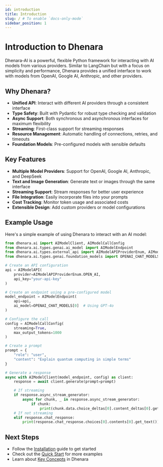 ```yaml
---
id: introduction
title: Introduction
slug: / # To enable `docs-only-mode`
sidebar_position: 1
---
```



# Introduction to Dhenara

Dhenara-AI is a powerful, flexible Python framework for interacting with AI models from various providers. Similar to LangChain but with a focus on simplicity and performance, Dhenara provides a unified interface to work with models from OpenAI, Google AI, Anthropic, and other providers.

## Why Dhenara?

- **Unified API**: Interact with different AI providers through a consistent interface
- **Type Safety**: Built with Pydantic for robust type checking and validation
- **Async Support**: Both synchronous and asynchronous interfaces for maximum flexibility
- **Streaming**: First-class support for streaming responses
- **Resource Management**: Automatic handling of connections, retries, and timeouts
- **Foundation Models**: Pre-configured models with sensible defaults

## Key Features

- **Multiple Model Providers**: Support for OpenAI, Google AI, Anthropic, and DeepSeek
- **Text and Image Generation**: Generate text or images through the same interface
- **Streaming Support**: Stream responses for better user experience
- **File Integration**: Easily incorporate files into your prompts
- **Cost Tracking**: Monitor token usage and associated costs
- **Extensible Design**: Add custom providers or model configurations

## Example Usage

Here's a simple example of using Dhenara to interact with an AI model:

```python
from dhenara.ai import AIModelClient, AIModelCallConfig
from dhenara.ai.types.genai.ai_model import AIModelEndpoint
from dhenara.ai.types.external_api import AIModelAPIProviderEnum, AIModelProviderEnum
from dhenara.ai.types.genai.foundation_models import OPENAI_CHAT_MODELS

# Create an API configuration
api = AIModelAPI(
    provider=AIModelAPIProviderEnum.OPEN_AI,
    api_key="your-api-key"
)

# Create an endpoint using a pre-configured model
model_endpoint = AIModelEndpoint(
    api=api,
    ai_model=OPENAI_CHAT_MODELS[0]  # Using GPT-4o
)

# Configure the call
config = AIModelCallConfig(
    streaming=True,
    max_output_tokens=1000
)

# Create a prompt
prompt = {
    "role": "user",
    "content": "Explain quantum computing in simple terms"
}

# Generate a response
async with AIModelClient(model_endpoint, config) as client:
    response = await client.generate(prompt=prompt)

    # If streaming
    if response.async_stream_generator:
        async for chunk, _ in response.async_stream_generator:
            if chunk:
                print(chunk.data.choice_deltas[0].content_deltas[0].get_text_delta(), end="")
    # If not streaming
    elif response.chat_response:
        print(response.chat_response.choices[0].contents[0].get_text())
```

## Next Steps

- Follow the [Installation](./installation) guide to get started
- Check out the [Quick Start](./quick-start) for more examples
- Learn about [Key Concepts](./key-concepts) in Dhenara
